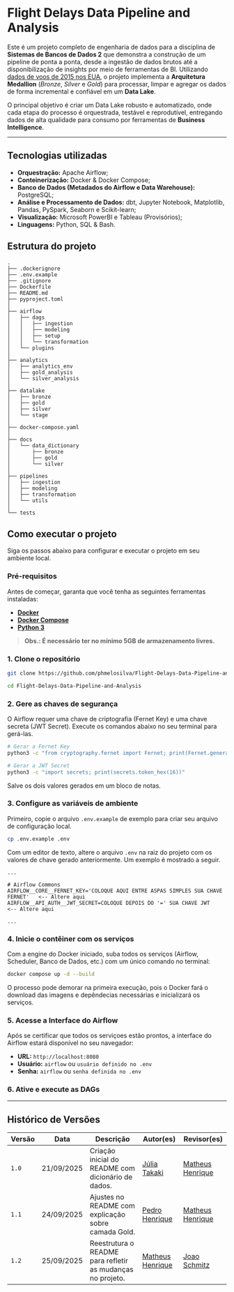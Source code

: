 # Flight Delays Data Pipeline and Analysis

Este é um projeto completo de engenharia de dados para a disciplina de **Sistemas de Bancos de Dados 2** que demonstra a construção de um pipeline de ponta a ponta, desde a ingestão de dados brutos até a disponibilização de insights por meio de ferramentas de BI. Utilizando [dados de voos de 2015 nos EUA](https://www.kaggle.com/datasets/usdot/flight-delays), o projeto implementa a **Arquitetura Medallion** (_Bronze_, _Silver_ e _Gold_) para processar, limpar e agregar os dados de forma incremental e confiável em um **Data Lake**.

O principal objetivo é criar um Data Lake robusto e automatizado, onde cada etapa do processo é orquestrada, testável e reprodutível, entregando dados de alta qualidade para consumo por ferramentas de **Business Intelligence**.

---

## Tecnologias utilizadas

- **Orquestração:** Apache Airflow;
- **Conteinerização:** Docker & Docker Compose;
- **Banco de Dados (Metadados do Airflow e Data Warehouse):** PostgreSQL;
- **Análise e Processamento de Dados:** dbt, Jupyter Notebook, Matplotlib, Pandas, PySpark, Seaborn e Scikit-learn;
- **Visualização:** Microsoft PowerBI e Tableau (Provisórios);
- **Linguagens:** Python, SQL & Bash.

## Estrutura do projeto

```
.
├── .dockerignore
├── .env.example
├── .gitignore
├── Dockerfile
├── README.md
├── pyproject.toml
│
├── airflow
│   ├── dags
│   │   ├── ingestion
│   │   ├── modeling
│   │   ├── setup
│   │   └── transformation
│   └── plugins
│
├── analytics
│   ├── analytics_env
│   ├── gold_analysis
│   └── silver_analysis
│
├── datalake
│   ├── bronze
│   ├── gold
│   ├── silver
│   └── stage
│
├── docker-compose.yaml
│
├── docs
│   └── data_dictionary
│       ├── bronze
│       ├── gold
│       └── silver
│
├── pipelines
│   ├── ingestion
│   ├── modeling
│   ├── transformation
│   └── utils
│
└── tests
```

## Como executar o projeto

Siga os passos abaixo para configurar e executar o projeto em seu ambiente local.

### Pré-requisitos

Antes de começar, garanta que você tenha as seguintes ferramentas instaladas:

- [**Docker**](https://docs.docker.com/get-docker/)
- [**Docker Compose**](https://docs.docker.com/compose/install/)
- [**Python 3**](https://www.python.org/downloads/)

> **Obs.: É necessário ter no mínimo 5GB de armazenamento livres.**

### 1\. Clone o repositório

```bash
git clone https://github.com/phmelosilva/Flight-Delays-Data-Pipeline-and-Analysis.git

cd Flight-Delays-Data-Pipeline-and-Analysis
```

### 2\. Gere as chaves de segurança

O Airflow requer uma chave de criptografia (Fernet Key) e uma chave secreta (JWT Secret). Execute os comandos abaixo no seu terminal para gerá-las.

```bash
# Gerar a Fernet Key
python3 -c "from cryptography.fernet import Fernet; print(Fernet.generate_key().decode())"

# Gerar a JWT Secret
python3 -c "import secrets; print(secrets.token_hex(16))"
```

Salve os dois valores gerados em um bloco de notas.

### 3\. Configure as variáveis de ambiente

Primeiro, copie o arquivo `.env.example` de exemplo para criar seu arquivo de configuração local.

```bash
cp .env.example .env
```

Com um editor de texto, altere o arquivo `.env` na raiz do projeto com os valores de chave gerado anteriormente. Um exemplo é mostrado a seguir.

```env
...

# Airflow Commons
AIRFLOW__CORE__FERNET_KEY='COLOQUE AQUI ENTRE ASPAS SIMPLES SUA CHAVE FERNET'   <-- Altere aqui
AIRFLOW__API_AUTH__JWT_SECRET=COLOQUE DEPOIS DO '=' SUA CHAVE JWT               <-- Altere aqui

...
```

### 4\. Inicie o contêiner com os serviços

Com a engine do Docker iniciado, suba todos os serviços (Airflow, Scheduler, Banco de Dados, etc.) com um único comando no terminal:

```bash
docker compose up -d --build
```

O processo pode demorar na primeira execução, pois o Docker fará o download das imagens e depêndecias necessárias e inicializará os serviços.

### 5\. Acesse a Interface do Airflow

Após se certificar que todos os serviçoes estão prontos, a interface do Airflow estará disponível no seu navegador:

- **URL:** `http://localhost:8080`
- **Usuário:** `airflow` ou `usuário definido no .env`
- **Senha:** `airflow` ou `senha definida no .env`

### 6\. Ative e execute as DAGs

---

## Histórico de Versões

| Versão | Data       | Descrição                                                  | Autor(es)                                        | Revisor(es)                                      |
| ------ | ---------- | ---------------------------------------------------------- | ------------------------------------------------ | ------------------------------------------------ |
| `1.0`  | 21/09/2025 | Criação inicial do README com dicionário de dados.         | [Júlia Takaki](https://github.com/juliatakaki)   | [Matheus Henrique](https://github.com/mathonaut) |
| `1.1`  | 24/09/2025 | Ajustes no README com explicação sobre camada Gold.        | [Pedro Henrique](https://github.com/phmelosilva) | [Matheus Henrique](https://github.com/mathonaut) |
| `1.2`  | 25/09/2025 | Reestrutura o README para refletir as mudanças no projeto. | [Matheus Henrique](https://github.com/mathonaut) | [Joao Schmitz](https://github.com/JoaoSchmitz)   |
